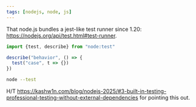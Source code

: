 ```yaml
---
tags: [nodejs, node, js]
---
```

That node.js bundles a jest-like test runner since 1.20: https://nodejs.org/api/test.html#test-runner.
```js
import {test, describe} from "node:test"

describe("behavior", () => {
  test("case", t => {})
})
```
```sh
node --test
```
H/T https://kashw1n.com/blog/nodejs-2025/#3-built-in-testing-professional-testing-without-external-dependencies for pointing this out.
